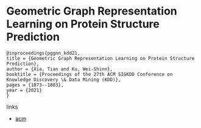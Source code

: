 # Geometric Graph Representation Learning on Protein Structure Prediction

```
@inproceedings{pggnn_kdd21,
title = {Geometric Graph Representation Learning on Protein Structure Prediction},
author = {Xia, Tian and Ku, Wei-Shinn},
booktitle = {Proceedings of the 27th ACM SIGKDD Conference on Knowledge Discovery \& Data Mining (KDD)},
pages = {1873--1883},
year = {2021}
}
```

links
- [acm](https://dl.acm.org/doi/10.1145/3447548.3467323)
